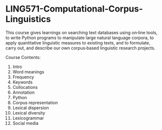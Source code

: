 # LING571-Computational-Corpus-Linguistics

This course gives learnings on searching text databases using on‐line tools, to write Python programs to manipulate large natural language corpora, to apply quantitative linguistic measures to existing texts, and to formulate, carry out, and describe our own corpus‐based linguistic research projects.

Course Contents:
1. Intro
2. Word meanings
3. Frequency
4. Keywords
5. Collocations
6. Annotation
7. Python
8. Corpus representation
9. Lexical dispersion
10. Lexical diversity
11. Lexicogrammar
12. Social media
